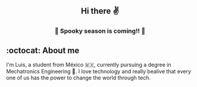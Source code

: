 <h2 align="center">  Hi there ✌️ </h2>
<h3 align="center">🎃 Spooky season is coming!! 👻</h3>

## :octocat: About me
I'm Luis, a student from México :mexico:, currently pursuing a degree in Mechatronics Engineering 🤖. I love technology and really bealive that every one of us has the power to change the world through tech.
 